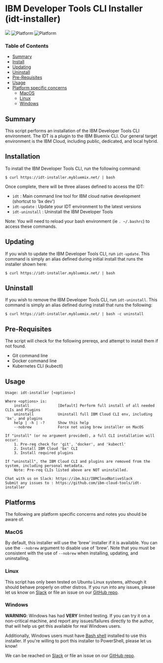 # IBM Developer Tools CLI Installer (idt-installer)

[![](https://img.shields.io/badge/bluemix-powered-blue.svg)](https://bluemix.net)
![Platform](https://img.shields.io/badge/platform-SWIFT-lightgrey.svg?style=flat)
![Platform](https://img.shields.io/badge/platform-BASH-lightgrey.svg?style=flat)


### Table of Contents
* [Summary](#summary)
* [Install](#installation)
* [Updating](#updating)
* [Uninstall](#uninstall)
* [Pre-Requisites](#pre-requisites)
* [Usage](#usage)
* [Platform specific concerns](#platforms)
    * [MacOS](#macos)
    * [Linux](#linux)
    * [Windows](#windows)


## Summary

This script performs an installation of the IBM Developer Tools CLI environment. The IDT is a plugin to the IBM Bluemix CLI. Our general target environment is the IBM Cloud, including public, dedicated, and local hybrid.


## Installation
To install the IBM Developer Tools CLI, run the following command:

```
$ curl https://idt-installer.mybluemix.net/ | bash
```

Once complete, there will be three aliases defined to access the IDT:
- `idt` : Main command line tool for IBM cloud native development (shortcut to 'bx dev')
- `idt-update` : Update your IDT environment to the latest versions
- `idt-uninstall` : Uninstall the IBM Developer Tools

Note: You will need to reload your bash environment (ie `. ~/.bashrc`) to access these commands.


## Updating

If you wish to update the IBM Developer Tools CLI, run `idt-update`. This command is simply an alias defined during initial install that runs the installer shown here:

```
$ curl https://idt-installer.mybluemix.net/ | bash
```

## Uninstall

If you wish to remove the IBM Developer Tools CLI, run `idt-uninstall`. This command is simply an alias defined during install that runs the following:

```
$ curl https://idt-installer.mybluemix.net/ | bash -c uninstall
```


## Pre-Requisites

The script will check for the following prereqs, and attempt to install them if not found.
- Git command line
- Docker command line
- Kubernetes CLI (kubectl)


## Usage
```
Usage: idt-installer [<options>]

Where <options> is:
    install             [Default] Perform full install of all needed CLIs and Plugins
    uninstall           Uninstall full IBM Cloud CLI env, including 'bx', and plugins
    help | -h | -?      Show this help
    --nobrew            Force not using brew installer on MacOS

If "install" (or no argument provided), a full CLI installation will occur:
    1. Pre-req check for 'git', 'docker', and 'kubectl'
    2. Install IBM Cloud 'bx' CLI
    3. Install required plugins

If "uninstall", the IBM Cloud CLI and plugins are removed from the system, including personal metadata.
    Note: Pre-req CLIs listed above are NOT uninstalled.

Chat with us on Slack: https://ibm.biz/IBMCloudNativeSlack
Submit any issues to : https://github.com/ibm-cloud-tools/idt-installer

```

## Platforms

The following are platform specific concerns and notes you should be aware of.

### MacOS

By default, this installer will use the 'brew' installer if it is available. You can use the `--nobrew` argument to disable use of 'brew'. Note that you must be consistent with the use of `--nobrew` when installing, updating, and uninstalling.

### Linux

This script has only been tested on Ubuntu Linux systems, although it should behave properly on other distros. If you run into any issues, please let us know on [Slack](https://ibm.biz/IBMCloudNativeSlack) or file an issue on our [GitHub repo](https://github.com/ibm-cloud-tools/idt-installer).


### Windows

**WARNING**: Windows has had **VERY** limited testing.
If you can try it on a non-critical machine, and report any issues/failures directly to the author, that will help us get this available for real Windows users. 

Additionally, Windows users must have [Bash shell](https://www.windowscentral.com/how-install-bash-shell-command-line-windows-10) installed to use this installer. If you're willing to port this installer to PowerShell, please let us know!


We can be reached on [Slack](https://ibm.biz/IBMCloudNativeSlack) or file an issue on our [GitHub repo](https://github.com/ibm-cloud-tools/idt-installer).

